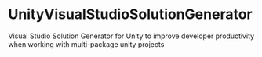 # UnityVisualStudioSolutionGenerator

Visual Studio Solution Generator for Unity to improve developer productivity when working with multi-package unity projects
